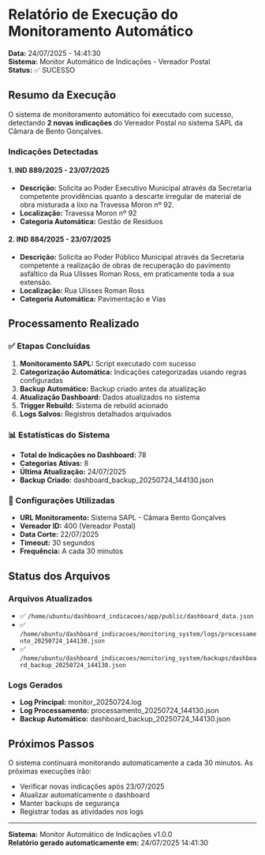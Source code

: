 # Relatório de Execução do Monitoramento Automático
**Data:** 24/07/2025 - 14:41:30  
**Sistema:** Monitor Automático de Indicações - Vereador Postal  
**Status:** ✅ SUCESSO

## Resumo da Execução

O sistema de monitoramento automático foi executado com sucesso, detectando **2 novas indicações** do Vereador Postal no sistema SAPL da Câmara de Bento Gonçalves.

### Indicações Detectadas

#### 1. IND 889/2025 - 23/07/2025
- **Descrição:** Solicita ao Poder Executivo Municipal através da Secretaria competente providências quanto a descarte irregular de material de obra misturada a lixo na Travessa Moron nº 92.
- **Localização:** Travessa Moron nº 92
- **Categoria Automática:** Gestão de Resíduos

#### 2. IND 884/2025 - 23/07/2025
- **Descrição:** Solicita ao Poder Público Municipal através da Secretaria competente a realização de obras de recuperação do pavimento asfáltico da Rua Ulisses Roman Ross, em praticamente toda a sua extensão.
- **Localização:** Rua Ulisses Roman Ross
- **Categoria Automática:** Pavimentação e Vias

## Processamento Realizado

### ✅ Etapas Concluídas
1. **Monitoramento SAPL:** Script executado com sucesso
2. **Categorização Automática:** Indicações categorizadas usando regras configuradas
3. **Backup Automático:** Backup criado antes da atualização
4. **Atualização Dashboard:** Dados atualizados no sistema
5. **Trigger Rebuild:** Sistema de rebuild acionado
6. **Logs Salvos:** Registros detalhados arquivados

### 📊 Estatísticas do Sistema
- **Total de Indicações no Dashboard:** 78
- **Categorias Ativas:** 8
- **Última Atualização:** 24/07/2025
- **Backup Criado:** dashboard_backup_20250724_144130.json

### 🔧 Configurações Utilizadas
- **URL Monitoramento:** Sistema SAPL - Câmara Bento Gonçalves
- **Vereador ID:** 400 (Vereador Postal)
- **Data Corte:** 22/07/2025
- **Timeout:** 30 segundos
- **Frequência:** A cada 30 minutos

## Status dos Arquivos

### Arquivos Atualizados
- ✅ `/home/ubuntu/dashboard_indicacoes/app/public/dashboard_data.json`
- ✅ `/home/ubuntu/dashboard_indicacoes/monitoring_system/logs/processamento_20250724_144130.json`
- ✅ `/home/ubuntu/dashboard_indicacoes/monitoring_system/backups/dashboard_backup_20250724_144130.json`

### Logs Gerados
- **Log Principal:** monitor_20250724.log
- **Log Processamento:** processamento_20250724_144130.json
- **Backup Automático:** dashboard_backup_20250724_144130.json

## Próximos Passos

O sistema continuará monitorando automaticamente a cada 30 minutos. As próximas execuções irão:
- Verificar novas indicações após 23/07/2025
- Atualizar automaticamente o dashboard
- Manter backups de segurança
- Registrar todas as atividades nos logs

---
**Sistema:** Monitor Automático de Indicações v1.0.0  
**Relatório gerado automaticamente em:** 24/07/2025 14:41:30
